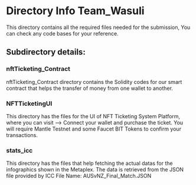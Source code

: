 # Directory Info Team_Wasuli

This directory contains all the required files needed for the submission, You can check any code bases for your reference.

## Subdirectory details:

### nftTicketing_Contract

nftTicketing_Contract directory contains the Solidity codes for our smart contract that helps the transfer of money from one wallet to another.

### NFTTicketingUI

This directory has the files for the UI of NFT Ticketing System Platform, where you can visit --> Connect your wallet and purchase the ticket.
You will require Mantle Testnet and some Faucet BIT Tokens to confirm your transactions.

### stats_icc

This directory has the files that help fetching the actual datas for the infographics shown in the Metaplex. The data is retrieved from the JSON file provided by ICC
File Name: AUSvNZ_Final_Match.JSON
